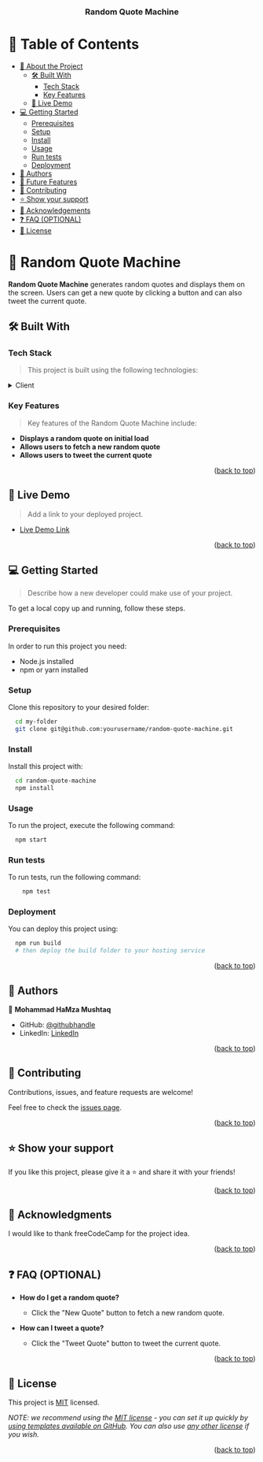 <a name="readme-top"></a>

<div align="center">
  <h3><b>Random Quote Machine</b></h3>

</div>

<!-- TABLE OF CONTENTS -->

# 📗 Table of Contents

- [📖 About the Project](#about-project)
  - [🛠 Built With](#built-with)
    - [Tech Stack](#tech-stack)
    - [Key Features](#key-features)
  - [🚀 Live Demo](#live-demo)
- [💻 Getting Started](#getting-started)
  - [Prerequisites](#prerequisites)
  - [Setup](#setup)
  - [Install](#install)
  - [Usage](#usage)
  - [Run tests](#run-tests)
  - [Deployment](#deployment)
- [👥 Authors](#authors)
- [🔭 Future Features](#future-features)
- [🤝 Contributing](#contributing)
- [⭐️ Show your support](#support)
- [🙏 Acknowledgements](#acknowledgements)
- [❓ FAQ (OPTIONAL)](#faq)
- [📝 License](#license)

<!-- PROJECT DESCRIPTION -->

# 📖 Random Quote Machine <a name="about-project"></a>

**Random Quote Machine** generates random quotes and displays them on the screen. Users can get a new quote by clicking a button and can also tweet the current quote.

## 🛠 Built With <a name="built-with"></a>

### Tech Stack <a name="tech-stack"></a>

> This project is built using the following technologies:

<details>
  <summary>Client</summary>
  <ul>
    <li><a href="https://reactjs.org/">React.js</a></li>
    <li><a href="https://getbootstrap.com/">Bootstrap</a></li>
  </ul>
</details>

<!-- Features -->

### Key Features <a name="key-features"></a>

> Key features of the Random Quote Machine include:

- **Displays a random quote on initial load**
- **Allows users to fetch a new random quote**
- **Allows users to tweet the current quote**

<p align="right">(<a href="#readme-top">back to top</a>)</p>

<!-- LIVE DEMO -->

## 🚀 Live Demo <a name="live-demo"></a>

> Add a link to your deployed project.

- [Live Demo Link](https://google.com)

<p align="right">(<a href="#readme-top">back to top</a>)</p>

<!-- GETTING STARTED -->

## 💻 Getting Started <a name="getting-started"></a>

> Describe how a new developer could make use of your project.

To get a local copy up and running, follow these steps.

### Prerequisites

In order to run this project you need:

- Node.js installed
- npm or yarn installed

### Setup

Clone this repository to your desired folder:
```sh
  cd my-folder
  git clone git@github.com:yourusername/random-quote-machine.git
```

### Install

Install this project with:
```sh
  cd random-quote-machine
  npm install
```

### Usage

To run the project, execute the following command:
```sh
  npm start
```
### Run tests

To run tests, run the following command:

```sh
    npm test
```

### Deployment

You can deploy this project using:

```sh
  npm run build
  # then deploy the build folder to your hosting service
```

<p align="right">(<a href="#readme-top">back to top</a>)</p>

<!-- AUTHORS -->

## 👥 Authors <a name="authors"></a>


👤 **Mohammad HaMza Mushtaq**

- GitHub: [@githubhandle](https://github.com/MohammadHamzaMushtaqhashmi/)
- LinkedIn: [LinkedIn](https://www.linkedin.com/in/muhammad-hamza-mushtaq-2bb632251/)



<p align="right">(<a href="#readme-top">back to top</a>)</p>


<!-- CONTRIBUTING -->

## 🤝 Contributing <a name="contributing"></a>

Contributions, issues, and feature requests are welcome!

Feel free to check the [issues page](../../issues/).

<p align="right">(<a href="#readme-top">back to top</a>)</p>

<!-- SUPPORT -->

## ⭐️ Show your support <a name="support"></a>

If you like this project, please give it a ⭐️ and share it with your friends!

<p align="right">(<a href="#readme-top">back to top</a>)</p>

<!-- ACKNOWLEDGEMENTS -->

## 🙏 Acknowledgments <a name="acknowledgements"></a>


I would like to thank freeCodeCamp for the project idea.

<p align="right">(<a href="#readme-top">back to top</a>)</p>

<!-- FAQ (optional) -->

## ❓ FAQ (OPTIONAL) <a name="faq"></a>


- **How do I get a random quote?**

  - Click the "New Quote" button to fetch a new random quote.

- **How can I tweet a quote?**

  - Click the "Tweet Quote" button to tweet the current quote.

<p align="right">(<a href="#readme-top">back to top</a>)</p>

<!-- LICENSE -->

## 📝 License <a name="license"></a>

This project is [MIT](./LICENSE) licensed.

_NOTE: we recommend using the [MIT license](https://choosealicense.com/licenses/mit/) - you can set it up quickly by [using templates available on GitHub](https://docs.github.com/en/communities/setting-up-your-project-for-healthy-contributions/adding-a-license-to-a-repository). You can also use [any other license](https://choosealicense.com/licenses/) if you wish._

<p align="right">(<a href="#readme-top">back to top</a>)</p>

